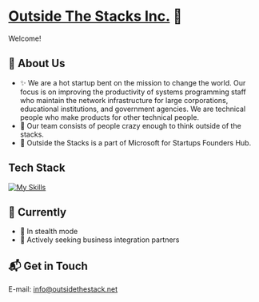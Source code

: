# [Outside The Stacks Inc.](https://www.outsidethestack.net/) 👋

Welcome!

## 🚀 About Us

- ✨ We are a hot startup bent on the mission to change the world. Our focus is on improving the productivity of systems programming staff who maintain the network infrastructure for large corporations, educational institutions, and government agencies. We are technical people who make products for other technical people.
- 👯 Our team consists of people crazy enough to think outside of the stacks.
- 🌟 Outside the Stacks is a part of Microsoft for Startups Founders Hub.



## Tech Stack
[![My Skills](https://skillicons.dev/icons?i=cs,cpp,python,java,js,bash,docker,git,aws,azure,mysql,linux,windows,vscode,html,css)](https://skillicons.dev)

## 🌱 Currently 

- 🚀 In stealth mode
- 🚀 Actively seeking business integration partners
  
<!--
 ## 🏆 Flagship Products

- 🌟   [Quantum Encryption Defender](https://www.outsidethestack.net/1-qed-home-copy/)

-->

## 📬 Get in Touch

E-mail: [info@outsidethestack.net](mailto:info@outsidethestack.net)



<!--
**quantumbusters/quantumbusters** is a ✨ _special_ ✨ repository because its `README.md` (this file) appears on your GitHub profile.

Here are some ideas to get you started:

- 🔭 I’m currently working on ...
- 🌱 I’m currently learning ...
- 👯 I’m looking to collaborate on ...
- 🤔 I’m looking for help with ...
- 💬 Ask me about ...
- 📫 How to reach me: ...
- 😄 Pronouns: ...
- ⚡ Fun fact: ...
-->
